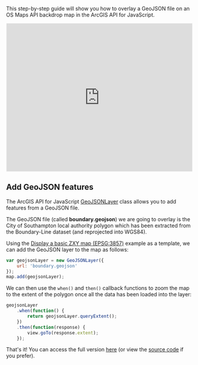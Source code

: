 This step-by-step guide will show you how to overlay a GeoJSON file on an OS Maps API backdrop map in the ArcGIS API for JavaScript.

<p><iframe style="width:100%;height:400px;max-width:1200px;border:1px solid #f5f5f5;" src="https://labs.os.uk/public/os-data-hub-tutorials/dist/quick-start/arcgis-javascript-api-adding-geojson.php?auth=" title="Adding GeoJSON"></iframe></p>

## Add GeoJSON features

The ArcGIS API for JavaScript [GeoJSONLayer](https://developers.arcgis.com/javascript/latest/api-reference/esri-layers-GeoJSONLayer.html) class allows you to add features from a GeoJSON file.

The GeoJSON file (called **boundary.geojson**) we are going to overlay is the City of Southampton local authority polygon which has been extracted from the Boundary-Line dataset (and reprojected into WGS84).

Using the [Display a basic ZXY map (EPSG:3857)](https://labs.os.uk/public/os-data-hub-examples/os-maps-api/zxy-3857-basic-map) example as a template, we can add the GeoJSON layer to the map as follows:

```js
var geojsonLayer = new GeoJSONLayer({
    url: 'boundary.geojson'
});
map.add(geojsonLayer);
```

We can then use the `when()` and `then()` callback functions to zoom the map to the extent of the polygon once all the data has been loaded into the layer:

```js
geojsonLayer
    .when(function() {
        return geojsonLayer.queryExtent();
    })
    .then(function(response) {
        view.goTo(response.extent);
    });
```

That's it! You can access the full version [here](https://labs.os.uk/public/os-data-hub-tutorials/dist/quick-start/arcgis-javascript-api-adding-geojson.php?auth=) (or view the [source code](https://labs.os.uk/public/os-data-hub-tutorials/dist/quick-start/source-view.html#arcgis-javascript-api-adding-geojson) if you prefer).
